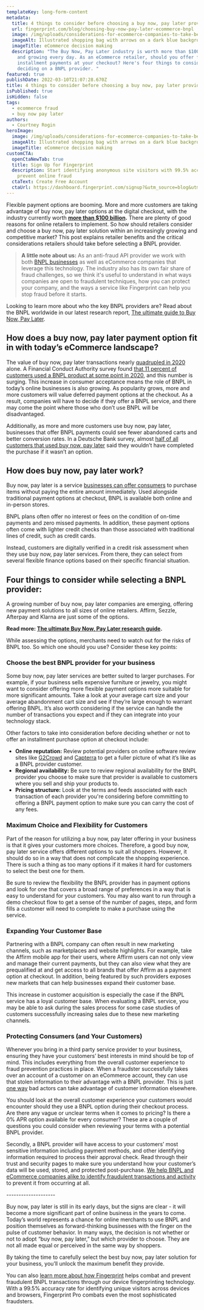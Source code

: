 ```yaml
---
templateKey: long-form-content
metadata:
  title: 4 things to consider before choosing a buy now, pay later provider
  url: fingerprint.com/blog/choosing-buy-now-pay-later-ecommerce-bnpl
  image: /img/uploads/considerations-for-ecommerce-companies-to-take-before-selecting-a-buy-now-pay-later-provider.png
  imageAlt: Illustrated shopping bag with arrows on a dark blue background
  imageTitle: eCommerce decision making
  description: "The Buy Now, Pay Later industry is worth more than $100 billion
    and growing every day. As an eCommerce retailer, should you offer flexible
    installment payments at your checkout? Here's four things to consider before
    deciding on a BNPL provider. "
featured: true
publishDate: 2022-03-10T21:07:28.670Z
title: 4 things to consider before choosing a buy now, pay later provider
isPublished: true
isHidden: false
tags:
  - ecommerce fraud
  - buy now pay later
authors:
  - Courtney Rogin
heroImage:
  image: /img/uploads/considerations-for-ecommerce-companies-to-take-before-selecting-a-buy-now-pay-later-provider.png
  imageAlt: Illustrated shopping bag with arrows on a dark blue background
  imageTitle: eCommerce decision making
customCTA:
  openCtaNewTab: true
  title: Sign Up for Fingerprint
  description: Start identifying anonymous site visitors with 99.5% accuracy to
    prevent online fraud
  ctaText: Create Free Account
  ctaUrl: https://dashboard.fingerprint.com/signup?&utm_source=blog&utm_medium=website&utm_campaign=blog
---
```

Flexible payment options are booming. More and more customers are taking advantage of buy now, pay later options at the digital checkout, with the industry currently worth **[more than $100 billion](https://fintechmagazine.com/financial-services-finserv/why-buy-now-pay-later-bnpl-growing-popularity).** There are plenty of good reasons for online retailers to implement. So how should retailers consider and choose a buy now, pay later solution within an increasingly growing and competitive market? This post explains retailer benefits and the critical considerations retailers should take before selecting a BNPL provider. 

> **A little note about us:** As an anti-fraud API provider we work with both [BNPL businesses](/buy-now-pay-later/) as well as eCommerce companies that leverage this technology. The industry also has its own fair share of fraud challenges, so we think it's useful to understand in what ways companies are open to fraudulent techniques, how you can protect your company, and the ways a service like Fingerprint can help you stop fraud before it starts.

Looking to learn more about who the key BNPL providers are? Read about the BNPL worldwide in our latest research report, [The ultimate guide to Buy Now, Pay Later](/blog/buy-now-pay-later-bnpl/).

## How does a buy now, pay later payment option fit in with today’s eCommerce landscape?

The value of buy now, pay later transactions nearly [quadrupled in 2020](https://www.finextra.com/blogposting/20170/buy-now-pay-later---how-to-select-the-right-technology) alone. A Financial Conduct Authority survey found [that 11 percent of customers used a BNPL product at some point in 2020](https://www.finextra.com/blogposting/20170/buy-now-pay-later---how-to-select-the-right-technology), and this number is surging. This increase in consumer acceptance means the role of BNPL in today’s online businesses is also growing. As popularity grows, more and more customers will value deferred payment options at the checkout. As a result, companies will have to decide if they offer a BNPL service, and there may come the point where those who don’t use BNPL will be disadvantaged. 

Additionally, as more and more customers use buy now, pay later, businesses that offer BNPL payments could see fewer abandoned carts and better conversion rates. In a Deutsche Bank survey, almost [half of all customers that used buy now, pay later](https://www.amount.com/blog/what-to-consider-before-offering-bnpl) said they wouldn’t have completed the purchase if it wasn’t an option.

## How does buy now, pay later work?

Buy now, pay later is a service [businesses can offer consumers](https://www.forbes.com/sites/forbesbusinesscouncil/2021/09/01/how-to-utilize-buy-now-pay-later-in-your-online-store/?sh=35bdab245837) to purchase items without paying the entire amount immediately. Used alongside traditional payment options at checkout, BNPL is available both online and in-person stores.

BNPL plans often offer no interest or fees on the condition of on-time payments and zero missed payments. In addition, these payment options often come with lighter credit checks than those associated with traditional lines of credit, such as credit cards. 

Instead, customers are digitally verified in a credit risk assessment when they use buy now, pay later services. From there, they can select from several flexible finance options based on their specific financial situation. 

## Four things to consider while selecting a BNPL provider:

A growing number of buy now, pay later companies are emerging, offering new payment solutions to all sizes of online retailers. Affirm, Sezzle, Afterpay and Klarna are just some of the options. 

**Read more: [The ultimate Buy Now, Pay Later research guide](/blog/buy-now-pay-later-bnpl/).**

While assessing the options, merchants need to watch out for the risks of BNPL too. So which one should you use? Consider these key points:

### **Choose the best BNPL provider for your business**

Some buy now, pay later services are better suited to larger purchases. For example, if your business sells expensive furniture or jewelry, you might want to consider offering more flexible payment options more suitable for more significant amounts. Take a look at your average cart size and your average abandonment cart size and see if they’re large enough to warrant offering BNPL. It’s also worth considering if the service can handle the number of transactions you expect and if they can integrate into your technology stack. 

Other factors to take into consideration before deciding whether or not to offer an installment purchase option at checkout include:

* **Online reputation:** Review potential providers on online software review sites like [G2Crowd](https://www.g2.com/categories/installment-payment) and [Capterra](https://www.capterra.com/payment-processing-software/) to get a fuller picture of what it’s like as a BNPL provider customer.
* **Regional availability:** Be sure to review regional availability for the BNPL provider you choose to make sure that provider is available to customers where you sell and ship your products to. 
* **Pricing structure:** Look at the terms and feeds associated with each transaction of each provider you're considering before committing to offering a BNPL payment option to make sure you can carry the cost of any fees. 

### **Maximum Choice and Flexibility for Customers**

Part of the reason for utilizing a buy now, pay later offering in your business is that it gives your customers more choices. Therefore, a good buy now, pay later service offers different options to suit all shoppers. However, it should do so in a way that does not complicate the shopping experience. There is such a thing as too many options if it makes it hard for customers to select the best one for them.

Be sure to review the flexibility the BNPL provider has in payment options and look for one that covers a broad range of preferences in a way that is easy to understand for your customers. You may also want to run through a demo checkout flow to get a sense of the number of pages, steps, and form fills a customer will need to complete to make a purchase using the service. 

### **Expanding Your Customer Base**

Partnering with a BNPL company can often result in new marketing channels, such as marketplaces and website highlights. For example, take the Affirm mobile app for their users, where Affirm users can not only view and manage their current payments, but they can also view what they are prequalified at and get access to all brands that offer Affirm as a payment option at checkout. In addition, being featured by such providers exposes new markets that can help businesses expand their customer base.

This increase in customer acquisition is especially the case if the BNPL service has a loyal customer base. When evaluating a BNPL service, you may be able to ask during the sales process for some case studies of customers successfully increasing sales due to these new marketing channels. 

### **Protecting Consumers (and Your Customers)**

Whenever you bring in a third party service provider to your business, ensuring they have your customers’ best interests in mind should be top of mind. This includes everything from the overall customer experience to fraud prevention practices in place. When a fraudster successfully takes over an account of a customer on an eCommerce account, they can use that stolen information to their advantage with a BNPL provider. This is just [one way](https://www.pymnts.com/bnpl/2022/exploring-buy-now-pay-laters-popularity-and-digital-fraud-prevention-tactics/) bad actors can take advantage of customer information elsewhere.

You should look at the overall customer experience your customers would encounter should they use a BNPL option during their checkout process. Are there any vague or unclear terms when it comes to pricing? Is there a 0% APR option available for every consumer? These are a couple of questions you could consider when reviewing your terms with a potential BNPL provider. 

Secondly, a BNPL provider will have access to your customers’ most sensitive information including payment methods, and other identifying information required to process their approval check. Read through their trust and security pages to make sure you understand how your customer’s data will be used, stored, and protected post-purchase. [We help BNPL and eCommerce companies alike to identify fraudulent transactions and activity](/buy-now-pay-later/) to prevent it from occurring at all. 

\--------------------

Buy now, pay later is still in its early days, but the signs are clear - it will become a more significant part of online business in the years to come. Today’s world represents a chance for online merchants to use BNPL and position themselves as forward-thinking businesses with the finger on the pulse of customer behavior. In many ways, the decision is not whether or not to adopt “buy now, pay later,” but which provider to choose. They are not all made equal or perceived in the same way by shoppers. 

By taking the time to carefully select the best buy now, pay later solution for your business, you’ll unlock the maximum benefit they provide. 

You can also [learn more about how Fingerprint](/buy-now-pay-later/) helps combat and prevent fraudulent BNPL transactions through our device fingerprinting technology. With a 99.5% accuracy rate for identifying unique visitors across devices and browsers, Fingerprint Pro combats even the most sophisticated fraudsters.